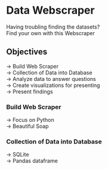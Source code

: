 # Data Webscraper
Having troubling finding the datasets?\
Find your own with this Webscraper

## Objectives
-> Build Web Scraper\
-> Collection of Data into Database\
-> Analyze data to answer questions\
-> Create visualizations for presenting\
-> Present findings

### Build Web Scraper
-> Focus on Python\
-> Beautiful Soap

### Collection of Data into Database
-> SQLite\
-> Pandas dataframe

